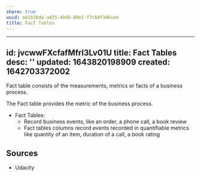 ```yaml
---
share: true
uuid: ab1b3bda-a425-49db-80e1-f7cb8f3d6cee
title: Fact Tables
---
```

---
id: jvcwwFXcfafMfrl3Lv01U
title: Fact Tables
desc: ''
updated: 1643820198909
created: 1642703372002
---

Fact table consists of the measurements, metrics or facts of a business process.

The Fact table provides the metric of the business process.


* Fact Tables:
  * Record business events, like an order, a phone call, a book review
  * Fact tables columns record events recorded in quantifiable metrics like quantity of an item, duration of a call, a book rating

## Sources

* Udacity
